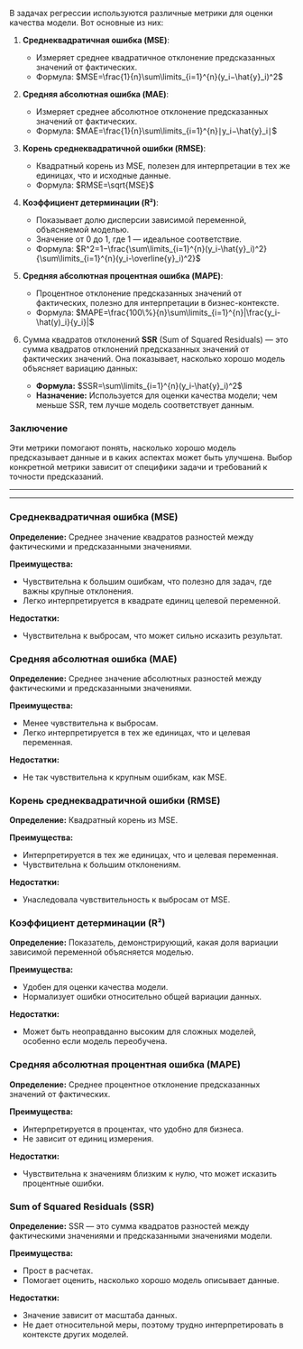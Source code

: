 В задачах регрессии используются различные метрики для оценки качества модели. Вот основные из них:

1. **Среднеквадратичная ошибка (MSE)**:
    
    - Измеряет среднее квадратичное отклонение предсказанных значений от фактических.
    - Формула: 
    $MSE=\frac{1}{n}\sum\limits_{i=1}^{n}(y_i−\hat{y}_i)^2$
1. **Средняя абсолютная ошибка (MAE)**:
    - Измеряет среднее абсолютное отклонение предсказанных значений от фактических.
    - Формула:
$MAE=\frac{1}{n}\sum\limits_{i=1}^{n}∣y_i−\hat{y}_i∣$
1. **Корень среднеквадратичной ошибки (RMSE)**:
    
    - Квадратный корень из MSE, полезен для интерпретации в тех же единицах, что и исходные данные.
    - Формула: $RMSE=\sqrt{MSE}$
4. **Коэффициент детерминации (R²)**:
    - Показывает долю дисперсии зависимой переменной, объясняемой моделью.
    - Значение от 0 до 1, где 1 — идеальное соответствие.
    - Формула: $R^2=1−\frac{\sum\limits_{i=1}^{n}(y_i-\hat{y}_i)^2}{\sum\limits_{i=1}^{n}(y_i-\overline{y}_i)^2}$
5. **Средняя абсолютная процентная ошибка (MAPE)**:
    
    - Процентное отклонение предсказанных значений от фактических, полезно для интерпретации в бизнес-контексте.
    - Формула: $MAPE=\frac{100\%}{n}​​​\sum\limits_{i=1}^{n}|\frac{y_i-\hat(y)_i}{y_i}|$
6. Сумма квадратов отклонений **SSR** (Sum of Squared Residuals) — это сумма квадратов отклонений предсказанных значений от фактических значений. Она показывает, насколько хорошо модель объясняет вариацию данных:
	- **Формула:** $SSR=\sum\limits_{i=1}^{n}(y_i-\hat{y}_i)^2$
	- **Назначение:** Используется для оценки качества модели; чем меньше SSR, тем лучше модель соответствует данным.

### Заключение

Эти метрики помогают понять, насколько хорошо модель предсказывает данные и в каких аспектах может быть улучшена. Выбор конкретной метрики зависит от специфики задачи и требований к точности предсказаний.

---
___
### Среднеквадратичная ошибка (MSE)

**Определение:** Среднее значение квадратов разностей между фактическими и предсказанными значениями.

**Преимущества:**

- Чувствительна к большим ошибкам, что полезно для задач, где важны крупные отклонения.
- Легко интерпретируется в квадрате единиц целевой переменной.

**Недостатки:**

- Чувствительна к выбросам, что может сильно исказить результат.

### Средняя абсолютная ошибка (MAE)

**Определение:** Среднее значение абсолютных разностей между фактическими и предсказанными значениями.

**Преимущества:**

- Менее чувствительна к выбросам.
- Легко интерпретируется в тех же единицах, что и целевая переменная.

**Недостатки:**

- Не так чувствительна к крупным ошибкам, как MSE.

### Корень среднеквадратичной ошибки (RMSE)

**Определение:** Квадратный корень из MSE.

**Преимущества:**

- Интерпретируется в тех же единицах, что и целевая переменная.
- Чувствительна к большим отклонениям.

**Недостатки:**

- Унаследовала чувствительность к выбросам от MSE.

### Коэффициент детерминации (R²)

**Определение:** Показатель, демонстрирующий, какая доля вариации зависимой переменной объясняется моделью.

**Преимущества:**

- Удобен для оценки качества модели.
- Нормализует ошибки относительно общей вариации данных.

**Недостатки:**

- Может быть неоправданно высоким для сложных моделей, особенно если модель переобучена.

### Средняя абсолютная процентная ошибка (MAPE)

**Определение:** Среднее процентное отклонение предсказанных значений от фактических.

**Преимущества:**

- Интерпретируется в процентах, что удобно для бизнеса.
- Не зависит от единиц измерения.

**Недостатки:**

- Чувствительна к значениям близким к нулю, что может исказить процентные ошибки.
### Sum of Squared Residuals (SSR)

**Определение:** SSR — это сумма квадратов разностей между фактическими значениями и предсказанными значениями модели.

**Преимущества:**

- Прост в расчетах.
- Помогает оценить, насколько хорошо модель описывает данные.

**Недостатки:**

- Значение зависит от масштаба данных.
- Не дает относительной меры, поэтому трудно интерпретировать в контексте других моделей.